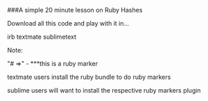 ###A simple 20 minute lesson on Ruby Hashes

Download all this code and play with it in...

irb
textmate
sublimetext

Note:

"# =>"  - ***this is a ruby marker

textmate users install the ruby bundle to do ruby markers 

sublime users will want to install the respective ruby markers plugin